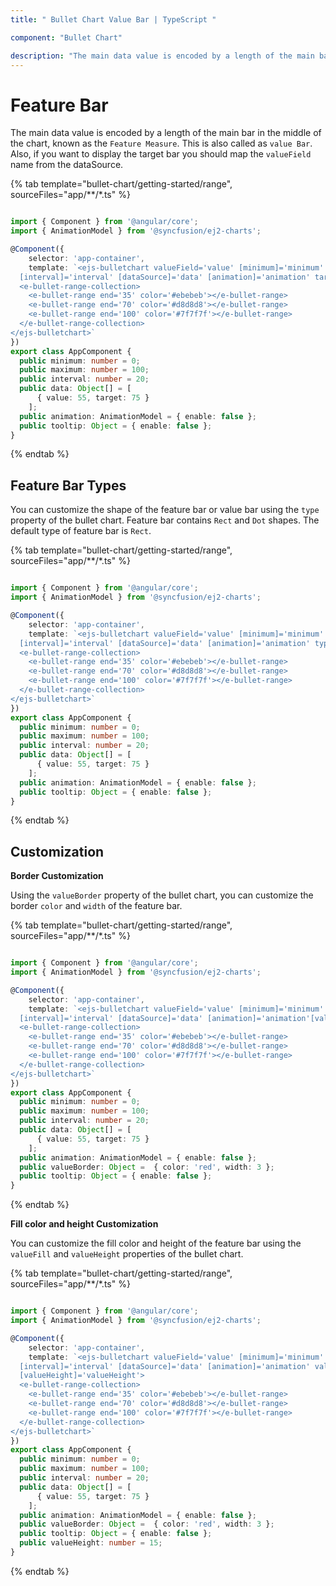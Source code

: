 ```yaml
---
title: " Bullet Chart Value Bar | TypeScript "

component: "Bullet Chart"

description: "The main data value is encoded by a length of the main bar in the middle of the chart, known as the Feature Measure. "
---
```

<!-- markdownlint-disable MD036 -->

# Feature Bar

The main data value is encoded by a length of the main bar in the middle of the chart, known as the `Feature Measure`. This is also called as `value Bar`. Also, if you want to display the target bar you should map the `valueField` name from the dataSource.

{% tab template="bullet-chart/getting-started/range", sourceFiles="app/**/*.ts" %}

```typescript

import { Component } from '@angular/core';
import { AnimationModel } from '@syncfusion/ej2-charts';

@Component({
    selector: 'app-container',
    template: `<ejs-bulletchart valueField='value' [minimum]='minimum' [maximum]='maximum'
  [interval]='interval' [dataSource]='data' [animation]='animation' targetWidth=15 [tooltip]='tooltip'>
  <e-bullet-range-collection>
    <e-bullet-range end='35' color='#ebebeb'></e-bullet-range>
    <e-bullet-range end='70' color='#d8d8d8'></e-bullet-range>
    <e-bullet-range end='100' color='#7f7f7f'></e-bullet-range>
  </e-bullet-range-collection>
</ejs-bulletchart>`
})
export class AppComponent {
  public minimum: number = 0;
  public maximum: number = 100;
  public interval: number = 20;
  public data: Object[] = [
      { value: 55, target: 75 }
    ];
  public animation: AnimationModel = { enable: false };
  public tooltip: Object = { enable: false };
}
```

{% endtab %}

## Feature Bar Types

You can customize the shape of the feature bar or value bar using the `type` property of the bullet chart. Feature bar contains `Rect` and `Dot` shapes. The default type of feature bar is `Rect`.

{% tab template="bullet-chart/getting-started/range", sourceFiles="app/**/*.ts" %}

```typescript

import { Component } from '@angular/core';
import { AnimationModel } from '@syncfusion/ej2-charts';

@Component({
    selector: 'app-container',
    template: `<ejs-bulletchart valueField='value' [minimum]='minimum' [maximum]='maximum'
  [interval]='interval' [dataSource]='data' [animation]='animation' type= 'Dot' [tooltip]='tooltip'>
  <e-bullet-range-collection>
    <e-bullet-range end='35' color='#ebebeb'></e-bullet-range>
    <e-bullet-range end='70' color='#d8d8d8'></e-bullet-range>
    <e-bullet-range end='100' color='#7f7f7f'></e-bullet-range>
  </e-bullet-range-collection>
</ejs-bulletchart>`
})
export class AppComponent {
  public minimum: number = 0;
  public maximum: number = 100;
  public interval: number = 20;
  public data: Object[] = [
      { value: 55, target: 75 }
    ];
  public animation: AnimationModel = { enable: false };
  public tooltip: Object = { enable: false };
}
```

{% endtab %}

## Customization

**Border Customization**

Using the `valueBorder` property of the bullet chart, you can customize the border `color` and `width` of the feature bar.

{% tab template="bullet-chart/getting-started/range", sourceFiles="app/**/*.ts" %}

```typescript

import { Component } from '@angular/core';
import { AnimationModel } from '@syncfusion/ej2-charts';

@Component({
    selector: 'app-container',
    template: `<ejs-bulletchart valueField='value' [minimum]='minimum' [maximum]='maximum'
  [interval]='interval' [dataSource]='data' [animation]='animation'[valueBorder]='valueBorder' [tooltip]='tooltip'>
  <e-bullet-range-collection>
    <e-bullet-range end='35' color='#ebebeb'></e-bullet-range>
    <e-bullet-range end='70' color='#d8d8d8'></e-bullet-range>
    <e-bullet-range end='100' color='#7f7f7f'></e-bullet-range>
  </e-bullet-range-collection>
</ejs-bulletchart>`
})
export class AppComponent {
  public minimum: number = 0;
  public maximum: number = 100;
  public interval: number = 20;
  public data: Object[] = [
      { value: 55, target: 75 }
    ];
  public animation: AnimationModel = { enable: false };
  public valueBorder: Object =  { color: 'red', width: 3 };
  public tooltip: Object = { enable: false };
}
```

{% endtab %}

**Fill color and height Customization**

You can customize the fill color and height of the feature bar using the `valueFill` and `valueHeight` properties of the bullet chart.

{% tab template="bullet-chart/getting-started/range", sourceFiles="app/**/*.ts" %}

```typescript

import { Component } from '@angular/core';
import { AnimationModel } from '@syncfusion/ej2-charts';

@Component({
    selector: 'app-container',
    template: `<ejs-bulletchart valueField='value' [minimum]='minimum' [maximum]='maximum'
  [interval]='interval' [dataSource]='data' [animation]='animation' valueFill='blue' [tooltip]='tooltip'
  [valueHeight]='valueHeight'>
  <e-bullet-range-collection>
    <e-bullet-range end='35' color='#ebebeb'></e-bullet-range>
    <e-bullet-range end='70' color='#d8d8d8'></e-bullet-range>
    <e-bullet-range end='100' color='#7f7f7f'></e-bullet-range>
  </e-bullet-range-collection>
</ejs-bulletchart>`
})
export class AppComponent {
  public minimum: number = 0;
  public maximum: number = 100;
  public interval: number = 20;
  public data: Object[] = [
      { value: 55, target: 75 }
    ];
  public animation: AnimationModel = { enable: false };
  public valueBorder: Object =  { color: 'red', width: 3 };
  public tooltip: Object = { enable: false };
  public valueHeight: number = 15;
}
```

{% endtab %}